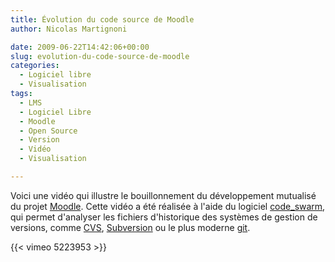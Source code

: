 ```yaml
---
title: Évolution du code source de Moodle
author: Nicolas Martignoni

date: 2009-06-22T14:42:06+00:00
slug: evolution-du-code-source-de-moodle
categories:
  - Logiciel libre
  - Visualisation
tags:
  - LMS
  - Logiciel Libre
  - Moodle
  - Open Source
  - Version
  - Vidéo
  - Visualisation

---
```

Voici une vidéo qui illustre le bouillonnement du développement mutualisé du projet [Moodle][1]. Cette vidéo a été réalisée à l'aide du logiciel [code_swarm][2], qui permet d'analyser les fichiers d'historique des systèmes de gestion de versions, comme [CVS][3], [Subversion][4] ou le plus moderne [git][5].

{{< vimeo 5223953 >}}

 [1]: https://moodle.org/
 [2]: http://vis.cs.ucdavis.edu/~ogawa/codeswarm/
 [3]: http://www.nongnu.org/cvs/
 [4]: http://subversion.tigris.org/
 [5]: http://git-scm.com/

<!--more-->
